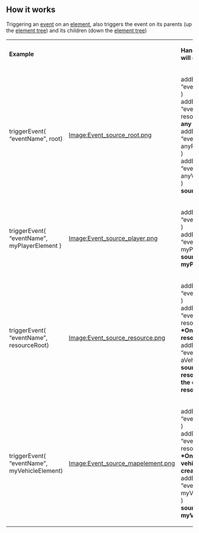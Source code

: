 How it works
------------

Triggering an [event](/event.md "wikilink") on an [element](/element.md "wikilink"), also triggers the event on its parents (up the [element tree](/element_tree.md "wikilink")) and its children (down the [element tree](/element_tree.md "wikilink"))

<table>
<tbody>
<tr class="odd">
<td><p><strong>Example</strong></p></td>
<td></td>
<td><p><strong>Handlers which will get triggered</strong></p></td>
</tr>
<tr class="even">
<td><p>triggerEvent( “eventName”, root)</p></td>
<td><p><a href="/Image:Event_source_root.png.md" title="wikilink">Image:Event_source_root.png</a></p></td>
<td><p>addEventHandler( “eventName”, root )<br />
addEventHandler( “eventName”, resourceRoot ) <strong>*In any resource*</strong><br />
addEventHandler( “eventName”, anyPlayerElement )<br />
addEventHandler( “eventName”, anyVehicleElement )<br />
<strong>source is root</strong><br />
</p></td>
</tr>
<tr class="odd">
<td><p>triggerEvent( “eventName”, myPlayerElement )</p></td>
<td><p><a href="/Image:Event_source_player.png.md" title="wikilink">Image:Event_source_player.png</a></p></td>
<td><p>addEventHandler( “eventName”, root )<br />
addEventHandler( “eventName”, myPlayerElement )<br />
<strong>source is myPlayerElement</strong></p></td>
</tr>
<tr class="even">
<td><p>triggerEvent( “eventName”, resourceRoot)</p></td>
<td><p><a href="/Image:Event_source_resource.png.md" title="wikilink">Image:Event_source_resource.png</a></p></td>
<td><p>addEventHandler( “eventName”, root )<br />
addEventHandler( “eventName”, resourceRoot ) <strong>*Only in same resource*</strong><br />
addEventHandler( “eventName”, aVehicleElement )<br />
<strong>source is resourceRoot of the calling resource</strong><br />
</p></td>
</tr>
<tr class="odd">
<td><p>triggerEvent( “eventName”, myVehicleElement)</p></td>
<td><p><a href="/Image:Event_source_mapelement.png.md" title="wikilink">Image:Event_source_mapelement.png</a></p></td>
<td><p>addEventHandler( “eventName”, root )<br />
addEventHandler( “eventName”, resourceRoot ) <strong>*Only in resource vehicle was created in*</strong><br />
addEventHandler( “eventName”, myVehicleElement )<br />
<strong>source is myVehicleElement</strong><br />
</p></td>
</tr>
</tbody>
</table>
